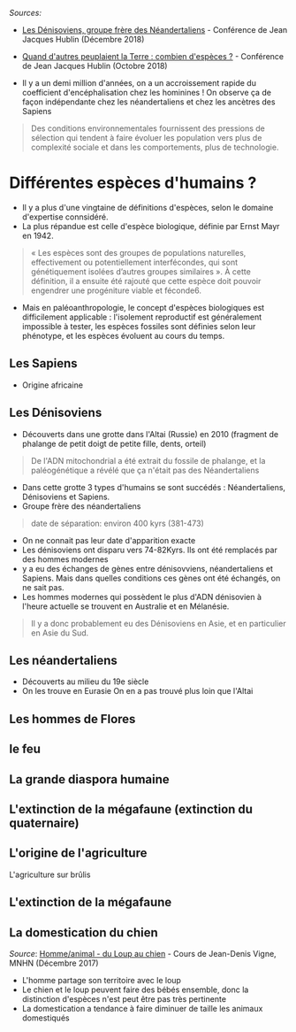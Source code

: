 
*Sources:*

- [Les Dénisoviens, groupe frère des Néandertaliens](https://youtu.be/GOnyegD7dvw?list=WL) - Conférence de Jean Jacques Hublin (Décembre 2018)
- [Quand d'autres peuplaient la Terre : combien d'espèces ?](https://youtu.be/JlQR1b_M0io) - Conférence de Jean Jacques Hublin (Octobre 2018)

- Il y a un demi million d'années, on a un accroissement rapide du coefficient d'encéphalisation chez les hominines ! On observe ça de façon indépendante chez les néandertaliens et chez les ancètres des Sapiens
> Des conditions environnementales fournissent des pressions de sélection qui tendent à faire évoluer les population vers plus de complexité sociale et dans les comportements, plus de technologie.

# Différentes espèces d'humains ?

- Il y a plus d'une vingtaine de définitions d'espèces, selon le domaine d'expertise connsidéré.
- La plus répandue est celle d'espèce biologique, définie par Ernst Mayr en 1942.
> « Les espèces sont des groupes de populations naturelles, effectivement ou potentiellement interfécondes, qui sont génétiquement isolées d’autres groupes similaires ». À cette définition, il a ensuite été rajouté que cette espèce doit pouvoir engendrer une progéniture viable et féconde6.
- Mais en paléoanthropologie, le concept d'espèces biologiques est difficilement applicable : l'isolement reproductif est généralement impossible à tester, les espèces fossiles sont définies selon leur phénotype, et les espèces évoluent au cours du temps.

## Les Sapiens

- Origine africaine

## Les Dénisoviens

- Découverts dans une grotte dans l'Altai (Russie) en 2010 (fragment de phalange de petit doigt de petite fille, dents, orteil)
> De l'ADN mitochondrial a été extrait du fossile de phalange, et la paléogénétique a révélé que ça n'était pas des Néandertaliens
- Dans cette grotte 3 types d'humains se sont succédés : Néandertaliens, Dénisoviens et Sapiens.
- Groupe frère des néandertaliens 
> date de séparation: environ 400 kyrs (381-473)
- On ne connait pas leur date d'apparition exacte
- Les dénisoviens ont disparu vers 74-82Kyrs. Ils ont été remplacés par des hommes modernes
- y a eu des échanges de gènes entre dénisovviens, néandertaliens et Sapiens. Mais dans quelles conditions ces gènes ont été échangés, on ne sait pas. 
- Les hommes modernes qui possèdent le plus d'ADN dénisovien à l'heure actuelle se trouvent en Australie et en Mélanésie.
> Il y a donc probablement eu des Dénisoviens en Asie, et en particulier en Asie du Sud.

## Les néandertaliens

- Découverts au milieu du 19e siècle
- On les trouve en Eurasie
On en a pas trouvé plus loin que l'Altai

## Les hommes de Flores

## le feu

## La grande diaspora humaine

## L'extinction de la mégafaune (extinction du quaternaire)

## L'origine de l'agriculture

L'agriculture sur brûlis

## L'extinction de la mégafaune

## La domestication du chien

*Source*: [Homme/animal - du Loup au chien](https://youtu.be/uQLFY4Z5g4s) - Cours de Jean-Denis Vigne, MNHN (Décembre 2017)

- L'homme partage son territoire avec le loup
- Le chien et le loup peuvent faire des bébés ensemble, donc la distinction d'espèces n'est peut être pas très pertinente
- La domestication a tendance à faire diminuer de taille les animaux domestiqués 
